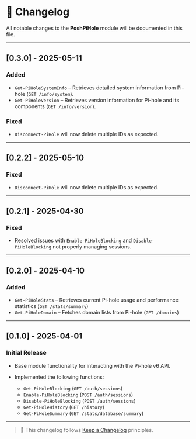 # 📅 Changelog

All notable changes to the **PoshPiHole** module will be documented in this file.

---

## [0.3.0] - 2025-05-11

### Added

* `Get-PiHoleSystemInfo` – Retrieves detailed system information from Pi-hole (`GET /info/system`).
* `Get-PiHoleVersion` – Retrieves version information for Pi-hole and its components (`GET /info/version`).

### Fixed

* `Disconnect-PiHole` will now delete multiple IDs as expected.

---

## [0.2.2] - 2025-05-10

### Fixed

* `Disconnect-PiHole` will now delete multiple IDs as expected.

---

## [0.2.1] - 2025-04-30

### Fixed

* Resolved issues with `Enable-PiHoleBlocking` and `Disable-PiHoleBlocking` not properly managing sessions.

---

## [0.2.0] - 2025-04-10

### Added

* `Get-PiHoleStats` – Retrieves current Pi-hole usage and performance statistics (`GET /stats/summary`)
* `Get-PiHoleDomain` – Fetches domain lists from Pi-hole (`GET /domains`)

---

## [0.1.0] - 2025-04-01

### Initial Release

* Base module functionality for interacting with the Pi-hole v6 API.
* Implemented the following functions:

  * `Get-PiHoleBlocking` (`GET /auth/sessions`)
  * `Enable-PiHoleBlocking` (`POST /auth/sessions`)
  * `Disable-PiHoleBlocking` (`POST /auth/sessions`)
  * `Get-PiHoleHistory` (`GET /history`)
  * `Get-PiHoleSummary` (`GET /stats/database/summary`)

---

> 📌 This changelog follows [Keep a Changelog](https://keepachangelog.com/en/1.0.0/) principles.

